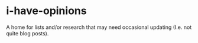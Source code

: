 # i-have-opinions
A home for lists and/or research that may need occasional updating (I.e. not quite blog posts).
